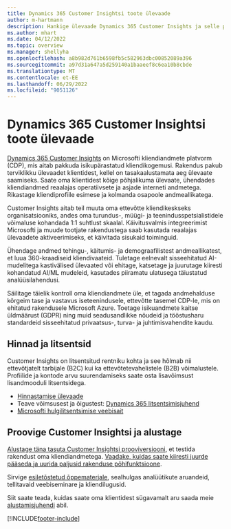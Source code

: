 ```yaml
---
title: Dynamics 365 Customer Insightsi toote ülevaade
author: m-hartmann
description: Hankige ülevaade Dynamics 365 Customer Insights ja selle põhifunktsioonid.
ms.author: mhart
ms.date: 04/12/2022
ms.topic: overview
ms.manager: shellyha
ms.openlocfilehash: a8b982d761b6598fb5c582963dbc00852089a396
ms.sourcegitcommit: a97d31a647a5d259140a1baaeef8c6ea10b8cbde
ms.translationtype: MT
ms.contentlocale: et-EE
ms.lasthandoff: 06/29/2022
ms.locfileid: "9051126"
---
```

# <a name="product-overview-for-dynamics-365-customer-insights"></a>Dynamics 365 Customer Insightsi toote ülevaade

[Dynamics 365 Customer Insights](https://dynamics.microsoft.com/ai/customer-insights/) on Microsofti kliendiandmete platvorm (CDP), mis aitab pakkuda isikupärastatud kliendikogemusi. Rakendus pakub terviklikku ülevaadet klientidest, kellel on tasakaalustamata aeg ülevaate saamiseks. Saate oma klientidest kõige põhjalikuma ülevaate, ühendades kliendiandmed reaalajas operatiivsete ja asjade interneti andmetega. Rikastage kliendiprofiile esimese ja kolmanda osapoole andmeallikatega. 

Customer Insights aitab teil muuta oma ettevõtte kliendikeskseks organisatsiooniks, andes oma turundus-, müügi- ja teenindusspetsialistidele võimaluse kohandada 1:1 suhtlust skaalal. Käivitusvalmis integreerimist Microsofti ja muude tootjate rakendustega saab kasutada reaalajas ülevaadete aktiveerimiseks, et käivitada sisukaid toiminguid.

Ühendage andmed tehingu-, käitumis- ja demograafilistest andmeallikatest, et luua 360-kraadiseid kliendivaateid. Tuletage eelnevalt sisseehitatud AI-mudelitega kastivälised ülevaated või ehitage, katsetage ja juurutage kiiresti kohandatud AI/ML mudeleid, kasutades piiramatu ulatusega täiustatud analüüsilahendusi.

Säilitage täielik kontroll oma kliendiandmete üle, et tagada andmehalduse kõrgeim tase ja vastavus iseteenindusele, ettevõtte tasemel CDP-le, mis on ehitatud rakendusele Microsoft Azure. Toetage isikuandmete kaitse üldmäärust (GDPR) ning muid seadusandlikke nõudeid ja tööstusharu standardeid sisseehitatud privaatsus-, turva- ja juhtimisvahendite kaudu.

## <a name="pricing-and-licensing"></a>Hinnad ja litsentsid
Customer Insights on litsentsitud rentniku kohta ja see hõlmab nii ettevõtjatelt tarbijale (B2C) kui ka ettevõtetevahelistele (B2B) võimalustele. Profiilide ja kontode arvu suurendamiseks saate osta lisavõimsust lisandmooduli litsentsidega.

- [Hinnastamise ülevaade](https://dynamics.microsoft.com/ai/customer-insights/pricing/)
- Teave võimsusest ja õigustest: [Dynamics 365 litsentsimisjuhend](https://go.microsoft.com/fwlink/?LinkId=866544)
- [Microsofti hulgilitsentsimise veebisait](https://www.microsoft.com/licensing/how-to-buy/how-to-buy)

## <a name="try-customer-insights-and-get-started"></a>Proovige Customer Insightsi ja alustage

[Alustage täna tasuta Customer Insightsi prooviversiooni](https://signup.microsoft.com/create-account/signup?SKU=036c2481-aa8a-47cd-ab43-324f0c157c2d&ali=1&RU=https:%2F%2Fhome.ci.ai.dynamics.com%2Fstart%2Ftrial&products=036c2481-aa8a-47cd-ab43-324f0c157c2d), et testida rakendust oma kliendiandmetega. [Vaadake, kuidas saate kiiresti juurde pääseda ja uurida paljusid rakenduse põhifunktsioone](trial-signup.md). 

Sirvige [esiletõstetud õppematerjale](https://dynamics.microsoft.com/ai/customer-insights/resources/), sealhulgas analüütikute aruandeid, tellitavaid veebiseminare ja kliendilugusid.

Siit saate teada, kuidas saate oma klientidest sügavamalt aru saada meie [alustamisjuhendi](get-started.md) abil.

[!INCLUDE[footer-include](includes/footer-banner.md)]
